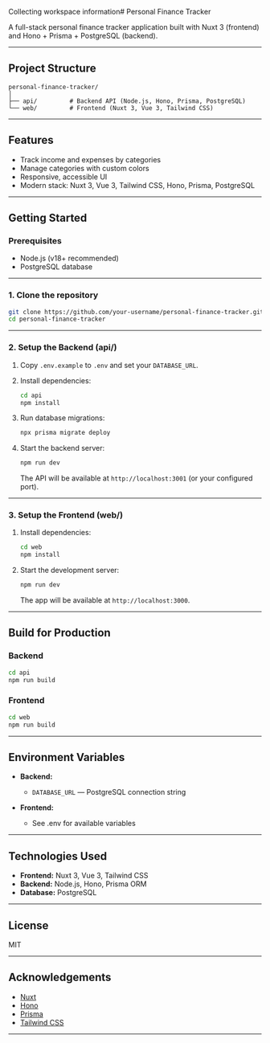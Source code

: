 Collecting workspace information# Personal Finance Tracker

A full-stack personal finance tracker application built with Nuxt 3 (frontend) and Hono + Prisma + PostgreSQL (backend).

---

## Project Structure

```
personal-finance-tracker/
│
├── api/         # Backend API (Node.js, Hono, Prisma, PostgreSQL)
└── web/         # Frontend (Nuxt 3, Vue 3, Tailwind CSS)
```

---

## Features

- Track income and expenses by categories
- Manage categories with custom colors
- Responsive, accessible UI
- Modern stack: Nuxt 3, Vue 3, Tailwind CSS, Hono, Prisma, PostgreSQL

---

## Getting Started

### Prerequisites

- Node.js (v18+ recommended)
- PostgreSQL database

---

### 1. Clone the repository

```sh
git clone https://github.com/your-username/personal-finance-tracker.git
cd personal-finance-tracker
```

---

### 2. Setup the Backend (api/)

1. Copy `.env.example` to `.env` and set your `DATABASE_URL`.
2. Install dependencies:

   ```sh
   cd api
   npm install
   ```

3. Run database migrations:

   ```sh
   npx prisma migrate deploy
   ```

4. Start the backend server:

   ```sh
   npm run dev
   ```

   The API will be available at `http://localhost:3001` (or your configured port).

---

### 3. Setup the Frontend (web/)

1. Install dependencies:

   ```sh
   cd web
   npm install
   ```

2. Start the development server:

   ```sh
   npm run dev
   ```

   The app will be available at `http://localhost:3000`.

---

## Build for Production

### Backend

```sh
cd api
npm run build
```

### Frontend

```sh
cd web
npm run build
```

---

## Environment Variables

- **Backend:**

  - `DATABASE_URL` — PostgreSQL connection string

- **Frontend:**
  - See .env for available variables

---

## Technologies Used

- **Frontend:** Nuxt 3, Vue 3, Tailwind CSS
- **Backend:** Node.js, Hono, Prisma ORM
- **Database:** PostgreSQL

---

## License

MIT

---

## Acknowledgements

- [Nuxt](https://nuxt.com/)
- [Hono](https://hono.dev/)
- [Prisma](https://www.prisma.io/)
- [Tailwind CSS](https://tailwindcss.com/)

---
